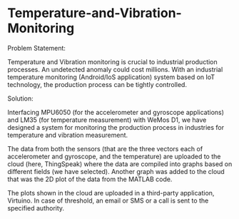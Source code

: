 # Temperature-and-Vibration-Monitoring
Problem Statement:

Temperature and Vibration monitoring is crucial to industrial production processes. An undetected anomaly could cost millions. With an industrial temperature monitoring (Android/IoS application) system based on IoT technology, the production process can be tightly controlled.

 

Solution:

Interfacing MPU6050 (for the accelerometer and gyroscope applications) and LM35 (for temperature measurement) with WeMos D1, we have designed a system for monitoring the production process in industries for temperature and vibration measurement.

The data from both the sensors (that are the three vectors each of accelerometer and gyroscope, and the temperature) are uploaded to the cloud (here, ThingSpeak) where the data are compiled into graphs based on different fields (we have selected). Another graph was added to the cloud that was the 2D plot of the data from the MATLAB code.

The plots shown in the cloud are uploaded in a third-party application, Virtuino. In case of threshold, an email or SMS or a call is sent to the specified authority.
